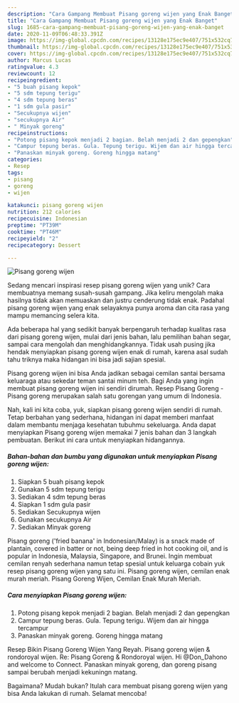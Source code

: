 ```yaml
---
description: "Cara Gampang Membuat Pisang goreng wijen yang Enak Banget"
title: "Cara Gampang Membuat Pisang goreng wijen yang Enak Banget"
slug: 1685-cara-gampang-membuat-pisang-goreng-wijen-yang-enak-banget
date: 2020-11-09T06:48:33.391Z
image: https://img-global.cpcdn.com/recipes/13128e175ec9e407/751x532cq70/pisang-goreng-wijen-foto-resep-utama.jpg
thumbnail: https://img-global.cpcdn.com/recipes/13128e175ec9e407/751x532cq70/pisang-goreng-wijen-foto-resep-utama.jpg
cover: https://img-global.cpcdn.com/recipes/13128e175ec9e407/751x532cq70/pisang-goreng-wijen-foto-resep-utama.jpg
author: Marcus Lucas
ratingvalue: 4.3
reviewcount: 12
recipeingredient:
- "5 buah pisang kepok"
- "5 sdm tepung terigu"
- "4 sdm tepung beras"
- "1 sdm gula pasir"
- "Secukupnya wijen"
- "secukupnya Air"
- " Minyak goreng"
recipeinstructions:
- "Potong pisang kepok menjadi 2 bagian. Belah menjadi 2 dan gepengkan"
- "Campur tepung beras. Gula. Tepung terigu. Wijem dan air hingga tercampur"
- "Panaskan minyak goreng. Goreng hingga matang"
categories:
- Resep
tags:
- pisang
- goreng
- wijen

katakunci: pisang goreng wijen 
nutrition: 212 calories
recipecuisine: Indonesian
preptime: "PT39M"
cooktime: "PT46M"
recipeyield: "2"
recipecategory: Dessert

---
```



![Pisang goreng wijen](https://img-global.cpcdn.com/recipes/13128e175ec9e407/751x532cq70/pisang-goreng-wijen-foto-resep-utama.jpg)

Sedang mencari inspirasi resep pisang goreng wijen yang unik? Cara membuatnya memang susah-susah gampang. Jika keliru mengolah maka hasilnya tidak akan memuaskan dan justru cenderung tidak enak. Padahal pisang goreng wijen yang enak selayaknya punya aroma dan cita rasa yang mampu memancing selera kita.

Ada beberapa hal yang sedikit banyak berpengaruh terhadap kualitas rasa dari pisang goreng wijen, mulai dari jenis bahan, lalu pemilihan bahan segar, sampai cara mengolah dan menghidangkannya. Tidak usah pusing jika hendak menyiapkan pisang goreng wijen enak di rumah, karena asal sudah tahu triknya maka hidangan ini bisa jadi sajian spesial.

Pisang goreng wijen ini bisa Anda jadikan sebagai cemilan santai bersama keluaraga atau sekedar teman santai minum teh. Bagi Anda yang ingin membuat pisang goreng wijen ini sendiri dirumah. Resep Pisang Goreng - Pisang goreng merupakan salah satu gorengan yang umum di Indonesia.


Nah, kali ini kita coba, yuk, siapkan pisang goreng wijen sendiri di rumah. Tetap berbahan yang sederhana, hidangan ini dapat memberi manfaat dalam membantu menjaga kesehatan tubuhmu sekeluarga. Anda dapat menyiapkan Pisang goreng wijen memakai 7 jenis bahan dan 3 langkah pembuatan. Berikut ini cara untuk menyiapkan hidangannya.

<!--inarticleads1-->

##### Bahan-bahan dan bumbu yang digunakan untuk menyiapkan Pisang goreng wijen:

1. Siapkan 5 buah pisang kepok
1. Gunakan 5 sdm tepung terigu
1. Sediakan 4 sdm tepung beras
1. Siapkan 1 sdm gula pasir
1. Sediakan Secukupnya wijen
1. Gunakan secukupnya Air
1. Sediakan  Minyak goreng


Pisang goreng (&#39;fried banana&#39; in Indonesian/Malay) is a snack made of plantain, covered in batter or not, being deep fried in hot cooking oil, and is popular in Indonesia, Malaysia, Singapore, and Brunei. Ingin membuat cemilan renyah sederhana namun tetap spesial untuk keluarga cobain yuk resep pisang goreng wijen yang satu ini. Pisang goreng wijen, cemilan enak murah meriah. Pisang Goreng Wijen, Cemilan Enak Murah Meriah. 

<!--inarticleads2-->

##### Cara menyiapkan Pisang goreng wijen:

1. Potong pisang kepok menjadi 2 bagian. Belah menjadi 2 dan gepengkan
1. Campur tepung beras. Gula. Tepung terigu. Wijem dan air hingga tercampur
1. Panaskan minyak goreng. Goreng hingga matang


Resep Bikin Pisang Goreng Wijen Yang Reyah. Pisang goreng wijen &amp; rondoroyal wijen. Re: Pisang Goreng &amp; Rondoroyal wijen. Hi @Don_Dahono and welcome to Connect. Panaskan minyak goreng, dan goreng pisang sampai berubah menjadi kekuningn matang. 

Bagaimana? Mudah bukan? Itulah cara membuat pisang goreng wijen yang bisa Anda lakukan di rumah. Selamat mencoba!
